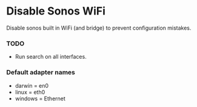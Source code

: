 # Disable Sonos WiFi
Disable sonos built in WiFi (and bridge) to prevent configuration mistakes.

### TODO
* Run search on all interfaces.

### Default adapter names
* darwin = en0
* linux = eth0
* windows = Ethernet
